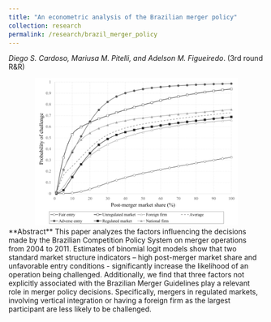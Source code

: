 ```yaml
---
title: "An econometric analysis of the Brazilian merger policy"
collection: research
permalink: /research/brazil_merger_policy
---
```

_Diego S. Cardoso, Mariusa M. Pitelli, and Adelson M. Figueiredo_. (3rd round R&R)

<center>
  <img src="/images/cade.png" width="400"/>
</center>
**Abstract**
This paper analyzes the factors influencing the decisions made by the Brazilian Competition Policy System on merger operations from 2004 to 2011. Estimates of binomial logit models show that two standard market structure indicators – high post-merger market share and unfavorable entry conditions - significantly increase the likelihood of an operation being challenged. Additionally, we find that three factors not explicitly associated with the Brazilian Merger Guidelines play a relevant role in merger policy decisions. Specifically, mergers in regulated markets, involving vertical integration or having a foreign firm as the largest participant are less likely to be challenged.





